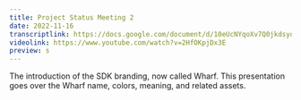 ```yaml
---
title: Project Status Meeting 2
date: 2022-11-16
transcriptlink: https://docs.google.com/document/d/10eUcNYqoXv7Q0jkdsyowefoiQlEjsWGgj3hiCApYFEs/edit?usp=sharing
videolink: https://www.youtube.com/watch?v=2HfOKpjDx3E
preview: s
---
```


The introduction of the SDK branding, now called Wharf. This presentation goes over the Wharf name, colors, meaning, and related assets.
